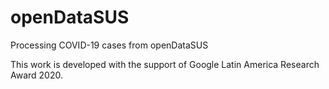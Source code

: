 # openDataSUS
 Processing COVID-19 cases from openDataSUS

This work is developed with the support of Google Latin America Research Award 2020.
